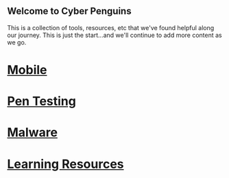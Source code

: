 ## Welcome to Cyber Penguins

This is a collection of tools, resources, etc that we've found helpful along our journey. This is just the start...and we'll continue to add more content as we go.

# [Mobile](https://github.com/cyber-penguins/mobil)

# [Pen Testing](https://github.com/cyber-penguins/pentest)

# [Malware](https://github.com/cyber-penguins/malware)

# [Learning Resources](https://github.com/cyber-penguins/learning)
